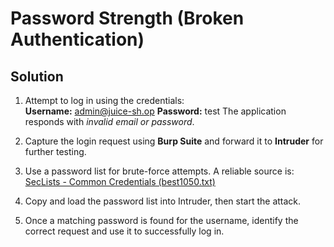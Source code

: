 # Password Strength (Broken Authentication)

## Solution

1. Attempt to log in using the credentials:  
   **Username:** admin@juice-sh.op 
   **Password:** test
   The application responds with *invalid email or password*.

2. Capture the login request using **Burp Suite** and forward it to **Intruder** for further testing.

3. Use a password list for brute-force attempts. A reliable source is:  
   [SecLists - Common Credentials (best1050.txt)](https://github.com/danielmiessler/SecLists/blob/master/Passwords/Common-Credentials/best1050.txt)

4. Copy and load the password list into Intruder, then start the attack.  

5. Once a matching password is found for the username, identify the correct request and use it to successfully log in.  
